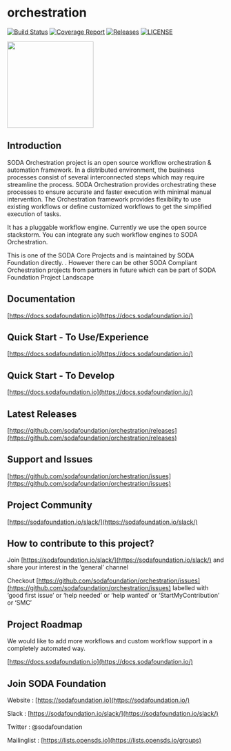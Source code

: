 # orchestration

[![Build Status](https://travis-ci.com/sodafoundation/orchestration.svg?branch=master)](https://travis-ci.com/sodafoundation/orchestration) [![Coverage Report](https://img.shields.io/codecov/c/github/sodafoundation/orchestration/master.svg)](https://codecov.io/github/sodafoundation/orchestration?branch=master)
[![Releases](https://img.shields.io/github/release/sodafoundation/orchestration/all.svg?style=flat-square)](https://github.com/sodafoundation/orchestration/releases)
[![LICENSE](https://img.shields.io/github/license/sodafoundation/orchestration.svg?style=flat-square)](https://github.com/sodafoundation/orchestration/blob/master/LICENSE)

<img src="https://sodafoundation.io/wp-content/uploads/2020/01/SODA_logo_outline_color_800x800.png" width="200" height="200">

## Introduction

SODA Orchestration project is an open source workflow orchestration & automation framework. In a distributed environment, the business processes consist of several interconnected steps which may require streamline the process. SODA Orchestration provides orchestrating these processes to ensure accurate and faster execution with minimal manual intervention. The Orchestration framework provides flexibility to use existing workflows or define customized workflows to get the simplified execution of tasks.

It has a pluggable workflow engine. Currently we use the open source stackstorm. You can integrate any such workflow engines to SODA Orchestration.

This is one of the SODA Core Projects and is maintained by SODA Foundation directly. . However there can be other SODA Compliant Orchestration projects from partners in future which can be part of SODA Foundation Project Landscape

## Documentation

[https://docs.sodafoundation.io](https://docs.sodafoundation.io/)

## Quick Start - To Use/Experience

[https://docs.sodafoundation.io](https://docs.sodafoundation.io/)

## Quick Start - To Develop

[https://docs.sodafoundation.io](https://docs.sodafoundation.io/)

## Latest Releases

[https://github.com/sodafoundation/orchestration/releases](https://github.com/sodafoundation/orchestration/releases)

## Support and Issues

[https://github.com/sodafoundation/orchestration/issues](https://github.com/sodafoundation/orchestration/issues)

## Project Community

[https://sodafoundation.io/slack/](https://sodafoundation.io/slack/)

## How to contribute to this project?

Join [https://sodafoundation.io/slack/](https://sodafoundation.io/slack/) and share your interest in the ‘general’ channel

Checkout [https://github.com/sodafoundation/orchestration/issues](https://github.com/sodafoundation/orchestration/issues) labelled with ‘good first issue’ or ‘help needed’ or ‘help wanted’ or ‘StartMyContribution’ or ‘SMC’

## Project Roadmap

We would like to add more workflows and custom workflow support in a completely automated way.

[https://docs.sodafoundation.io](https://docs.sodafoundation.io/)

## Join SODA Foundation

Website : [https://sodafoundation.io](https://sodafoundation.io/)

Slack  : [https://sodafoundation.io/slack/](https://sodafoundation.io/slack/)

Twitter  : @sodafoundation

Mailinglist  : [https://lists.opensds.io](https://lists.opensds.io/groups)
